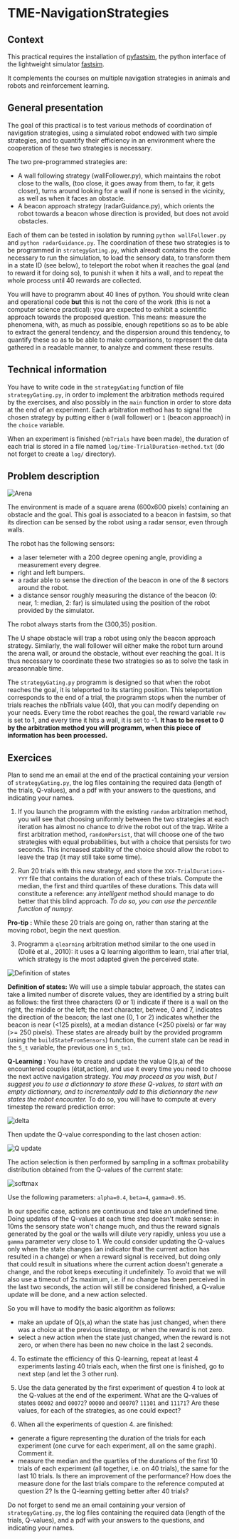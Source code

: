 # TME-NavigationStrategies

## Context

This practical requires the installation of [pyfastsim](https://github.com/alexendy/pyfastsim), the python interface of the lightweight simulator [fastsim](https://github.com/jbmouret/libfastsim).

It complements the courses on multiple navigation strategies in animals and robots and reinforcement learning.

## General presentation

The goal of this practical is to test various methods of coordination of navigation strategies, using a simulated robot endowed with two simple strategies, and to quantify their efficiency in an environment where the cooperation of these two strategies is necessary.

The two pre-programmed strategies are:
* A wall following strategy (wallFollower.py), which maintains the robot close to the walls, (too close, it goes away from them, to far, it gets closer), turns around looking for a wall if none is sensed in the vicinity, as well as when it faces an obstacle.
* A beacon approach strategy (radarGuidance.py), which orients the robot towards a beacon whose direction is provided, but does not avoid obstacles.

Each of them can be tested in isolation by running ```python wallFollower.py``` and ```python radarGuidance.py```. The coordination of these two strategies is to be programmed in ```strategyGating.py```, which alreadt contains the code necessary to run the simulation, to load the sensory data, to transform them in a state ID (see below), to teleport the robot when it reaches the goal (and to reward it for doing so), to punish it when it hits a wall, and to repeat the whole process until 40 rewards are collected.

You will have to programm about 40 lines of python. You should write clean and operational code **but** this is not the core of the work (this is not a computer science practical): you are expected to exhibit a scientific approach towards the proposed question. This means: measure the phenomena, with, as much as possible, enough repetitions so as to be able to extract the general tendency, and the dispersion around this tendency, to quantify these so as to be able to make comparisons, to represent the data gathered in a readable manner, to analyze and comment these results.

## Technical information

You have to write code in the ```strategyGating``` function of file ```strategyGating.py```, in order to implement the arbitration methods required by the exercises, and also possibly in the ```main``` function in order to store data at the end of an experiment. Each arbitration method has to signal the chosen strategy by putting either ```0``` (wall follower) or ```1``` (beacon approach) in the ```choice``` variable.

When an experiment is finished (```nbTrials``` have been made), the duration of each trial is stored in a file named ```log/time-TrialDuration-method.txt``` (do not forget to create a ```log/``` directory).

## Problem description

![Arena](entonnoir2.png)

The environment is made of a square arena (600x600 pixels) containing an obstacle and the goal. This goal is associated to a beacon in fastsim, so that its direction can be sensed by the robot using a radar sensor, even through walls.

The robot has the following sensors:
- a laser telemeter with a 200 degree opening angle, providing a measurement every degree.
- right and left bumpers.
- a radar able to sense the direction of the beacon in one of the 8 sectors around the robot.
- a distance sensor roughly measuring the distance of the beacon (0: near, 1: median, 2: far) is simulated using the position of the robot provided by the simulator.

The robot always starts from the (300,35) position.

The U shape obstacle will trap a robot using only the beacon approach strategy.
Similarly, the wall follower will either make the robot turn around the arena wall, or around the obstacle, without ever reaching the goal. It is thus necessary to coordinate these two strategies so as to solve the task in areasonnable time.

The ```strategyGating.py``` programm is designed so that when the robot reaches the goal, it is teleported to its starting position. This teleportation corresponds to the end of a trial, the programm stops when the number of trials reaches the nbTrials value (40), that you can modify depending on your needs. Every time the robot reaches the goal, the reward variable ```rew``` is set to 1, and every time it hits a wall, it is set to -1. **It has to be reset to 0 by the arbitration method you will programm, when this piece of information has been processed.**

## Exercices

Plan to send me an email at the end of the practical containing your version of ```strategyGating.py```, the log files containing the required data (length of the trials, Q-values), and a pdf with your answers to the questions, and indicating your names.

1. If you launch the programm with the existing ```random``` arbitration method, you will see that choosing uniformly between the two strategies at each iteration has almost no chance to drive the robot out of the trap. Write a first arbitration method, ```randomPersist```, that will choose one of the two strategies with equal probabilities, but with a choice that persists for two seconds. This increased stability of the choice should allow the robot to leave the trap (it may still take some time).

2. Run 20 trials with this new strategy, and store the ```XXX-TrialDurations-YYY``` file that contains the duration of each of these trials. Compute the median, the first and third quartiles of these durations. This data will constitute a reference: any *intelligent* method should manage to do better that this blind approach. *To do so, you can use the percentile function of numpy.*

**Pro-tip :** While these 20 trials are going on, rather than staring at the moving robot, begin the next question.

3. Programm a ```qlearning``` arbitration method similar to the one used in (Dollé et al., 2010): it uses a Q learning algorithm to learn, trial after trial, which strategy is the most adapted given the perceived state.

![Definition of states](FigStates.png)

**Definition of states:** We will use a simple tabular approach, the states can take a limited number of discrete values, they are identified by a string built as follows: the first three characters (0 or 1) indicate if there is a wall on the right, the middle or the left; the next character, betwee, 0 and 7, indicates the direction of the beacon; the last one (0, 1 or 2) indicates whether the beacon is near (<125 pixels), at a median distance (<250 pixels) or far way (>= 250 pixels). These states are already built by the provided programm (using the ```buildStateFromSensors```) function, the current state can be read in the ```S_t``` variable, the previous one in ```S_tm1```.

**Q-Learning :** You have to create and update the value Q(s,a) of the encountered couples (état,action), and use it every time you need to choose the next active navigation strategy. *You may proceed as you wish, but I suggest you to use a dictionnary to store these Q-values, to start with an empty dictionnary, and to incrementally add to this dictionnary the new states the robot encounter.*
To do so, you will have to compute at every timestep the reward prediction error:

![delta](RPE.png)

Then update the Q-value corresponding to the last chosen action:

![Q update](QUpdate.png)

The action selection is then performed by sampling in a softmax probability distribution obtained from the Q-values of the current state:

![softmax](Softmax.png)

Use the following parameters: ```alpha=0.4```, ```beta=4```, ```gamma=0.95```.

In our specific case, actions are continuous and take an undefined time. Doing updates of the Q-values at each time step doesn't make sense: in 10ms the sensory state won't change much, and thus the reward signals generated by the goal or the walls will dilute very rapidly, unless you use a ```gamma``` parameter very close to 1. We could consider updating the Q-values only when the state changes (an indicator that the current action has resulted in a change) or when a reward signal is received, but doing only that could result in situations where the current action doesn't generate a change, and the robot keeps executing it undefinitely. To avoid that we will also use a timeout of 2s maximum, i.e. if no change has been perceived in the last two seconds, the action will still be considered finished, a Q-value update will be done, and a new action selected.

So you will have to modify the basic algorithm as follows:
* make an update of Q(s,a) whan the state has just changed, when there was a choice at the previous timestep, or when the reward is not zero.
* select a new action when the state just changed, when the reward is not zero, or when there has been no new choice in the last 2 seconds.

4. To estimate the efficiency of this Q-learning, repeat at least 4 experiments lasting 40 trials each, when the first one is finished, go to next step (and let the 3 other run).

5. Use the data generated by the first experiment of question 4 to look at the Q-values at the end of the experiment. What are the Q-values of states ```00002``` and ```00072```? ```00000``` and ```00070```? ```11101``` and ```11171```? Are these values, for each of the strategies, as one could expect?

6. When all the experiments of question 4. are finished:
* generate a figure representing the duration of the trials for each experiment (one curve for each experiment, all on the same graph). Comment it.
* measure the median and the quartiles of the durations of the first 10 trials of each experiment (all together, i.e. on 40 trials), the same for the last 10 trials. Is there an improvement of the performance? How does the measure done for the last trials compare to the reference computed at question 2? Is the Q-learning getting better after 40 trials?

Do not forget to send me an email containing your version of ```strategyGating.py```, the log files containing the required data (length of the trials, Q-values), and a pdf with your answers to the questions, and indicating your names.
